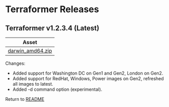 # Terraformer Releases

## Terraformer v1.2.3.4 (Latest)

| Asset |
| --- |
| [darwin_amd64.zip](/raw/master/download/v1.2.3.4/darwin_amd64.zip) |

Changes:
- Added support for Washington DC on Gen1 and Gen2, London on Gen2.
- Added support for RedHat, Windows, Power images on Gen2, refreshed all images to latest.
- Added -d command option (experimental).

Return to [README](/README.md)
